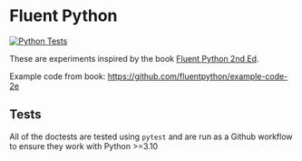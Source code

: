 # Fluent Python

[![Python Tests](https://github.com/fubblea/fluent_python/actions/workflows/test.yaml/badge.svg)](https://github.com/fubblea/fluent_python/actions/workflows/test.yaml)

These are experiments inspired by the book [Fluent Python 2nd Ed](https://www.amazon.com/Fluent-Python-Concise-Effective-Programming/dp/1492056359).

Example code from book: https://github.com/fluentpython/example-code-2e

## Tests

All of the doctests are tested using `pytest` and are run as a Github workflow to ensure they work with Python >=3.10
